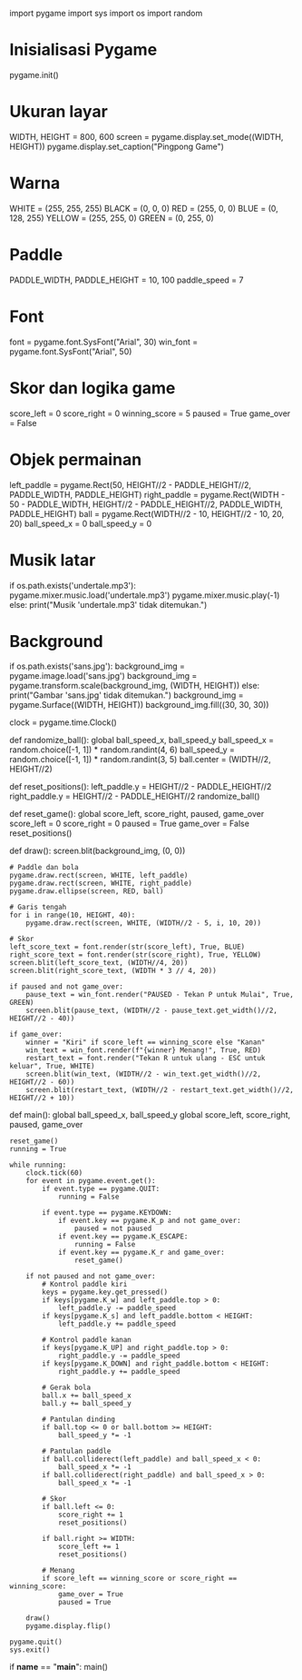 import pygame
import sys
import os
import random

# Inisialisasi Pygame
pygame.init()

# Ukuran layar
WIDTH, HEIGHT = 800, 600
screen = pygame.display.set_mode((WIDTH, HEIGHT))
pygame.display.set_caption("Pingpong Game")

# Warna
WHITE = (255, 255, 255)
BLACK = (0, 0, 0)
RED = (255, 0, 0)
BLUE = (0, 128, 255)
YELLOW = (255, 255, 0)
GREEN = (0, 255, 0)

# Paddle
PADDLE_WIDTH, PADDLE_HEIGHT = 10, 100
paddle_speed = 7

# Font
font = pygame.font.SysFont("Arial", 30)
win_font = pygame.font.SysFont("Arial", 50)

# Skor dan logika game
score_left = 0
score_right = 0
winning_score = 5
paused = True
game_over = False

# Objek permainan
left_paddle = pygame.Rect(50, HEIGHT//2 - PADDLE_HEIGHT//2, PADDLE_WIDTH, PADDLE_HEIGHT)
right_paddle = pygame.Rect(WIDTH - 50 - PADDLE_WIDTH, HEIGHT//2 - PADDLE_HEIGHT//2, PADDLE_WIDTH, PADDLE_HEIGHT)
ball = pygame.Rect(WIDTH//2 - 10, HEIGHT//2 - 10, 20, 20)
ball_speed_x = 0
ball_speed_y = 0

# Musik latar
if os.path.exists('undertale.mp3'):
    pygame.mixer.music.load('undertale.mp3')
    pygame.mixer.music.play(-1)
else:
    print("Musik 'undertale.mp3' tidak ditemukan.")

# Background
if os.path.exists('sans.jpg'):
    background_img = pygame.image.load('sans.jpg')
    background_img = pygame.transform.scale(background_img, (WIDTH, HEIGHT))
else:
    print("Gambar 'sans.jpg' tidak ditemukan.")
    background_img = pygame.Surface((WIDTH, HEIGHT))
    background_img.fill((30, 30, 30))

clock = pygame.time.Clock()

def randomize_ball():
    global ball_speed_x, ball_speed_y
    ball_speed_x = random.choice([-1, 1]) * random.randint(4, 6)
    ball_speed_y = random.choice([-1, 1]) * random.randint(3, 5)
    ball.center = (WIDTH//2, HEIGHT//2)

def reset_positions():
    left_paddle.y = HEIGHT//2 - PADDLE_HEIGHT//2
    right_paddle.y = HEIGHT//2 - PADDLE_HEIGHT//2
    randomize_ball()

def reset_game():
    global score_left, score_right, paused, game_over
    score_left = 0
    score_right = 0
    paused = True
    game_over = False
    reset_positions()

def draw():
    screen.blit(background_img, (0, 0))

    # Paddle dan bola
    pygame.draw.rect(screen, WHITE, left_paddle)
    pygame.draw.rect(screen, WHITE, right_paddle)
    pygame.draw.ellipse(screen, RED, ball)

    # Garis tengah
    for i in range(10, HEIGHT, 40):
        pygame.draw.rect(screen, WHITE, (WIDTH//2 - 5, i, 10, 20))

    # Skor
    left_score_text = font.render(str(score_left), True, BLUE)
    right_score_text = font.render(str(score_right), True, YELLOW)
    screen.blit(left_score_text, (WIDTH//4, 20))
    screen.blit(right_score_text, (WIDTH * 3 // 4, 20))

    if paused and not game_over:
        pause_text = win_font.render("PAUSED - Tekan P untuk Mulai", True, GREEN)
        screen.blit(pause_text, (WIDTH//2 - pause_text.get_width()//2, HEIGHT//2 - 40))

    if game_over:
        winner = "Kiri" if score_left == winning_score else "Kanan"
        win_text = win_font.render(f"{winner} Menang!", True, RED)
        restart_text = font.render("Tekan R untuk ulang - ESC untuk keluar", True, WHITE)
        screen.blit(win_text, (WIDTH//2 - win_text.get_width()//2, HEIGHT//2 - 60))
        screen.blit(restart_text, (WIDTH//2 - restart_text.get_width()//2, HEIGHT//2 + 10))

def main():
    global ball_speed_x, ball_speed_y
    global score_left, score_right, paused, game_over

    reset_game()
    running = True

    while running:
        clock.tick(60)
        for event in pygame.event.get():
            if event.type == pygame.QUIT:
                running = False

            if event.type == pygame.KEYDOWN:
                if event.key == pygame.K_p and not game_over:
                    paused = not paused
                if event.key == pygame.K_ESCAPE:
                    running = False
                if event.key == pygame.K_r and game_over:
                    reset_game()

        if not paused and not game_over:
            # Kontrol paddle kiri
            keys = pygame.key.get_pressed()
            if keys[pygame.K_w] and left_paddle.top > 0:
                left_paddle.y -= paddle_speed
            if keys[pygame.K_s] and left_paddle.bottom < HEIGHT:
                left_paddle.y += paddle_speed

            # Kontrol paddle kanan
            if keys[pygame.K_UP] and right_paddle.top > 0:
                right_paddle.y -= paddle_speed
            if keys[pygame.K_DOWN] and right_paddle.bottom < HEIGHT:
                right_paddle.y += paddle_speed

            # Gerak bola
            ball.x += ball_speed_x
            ball.y += ball_speed_y

            # Pantulan dinding
            if ball.top <= 0 or ball.bottom >= HEIGHT:
                ball_speed_y *= -1

            # Pantulan paddle
            if ball.colliderect(left_paddle) and ball_speed_x < 0:
                ball_speed_x *= -1
            if ball.colliderect(right_paddle) and ball_speed_x > 0:
                ball_speed_x *= -1

            # Skor
            if ball.left <= 0:
                score_right += 1
                reset_positions()

            if ball.right >= WIDTH:
                score_left += 1
                reset_positions()

            # Menang
            if score_left == winning_score or score_right == winning_score:
                game_over = True
                paused = True

        draw()
        pygame.display.flip()

    pygame.quit()
    sys.exit()

if __name__ == "__main__":
    main()
